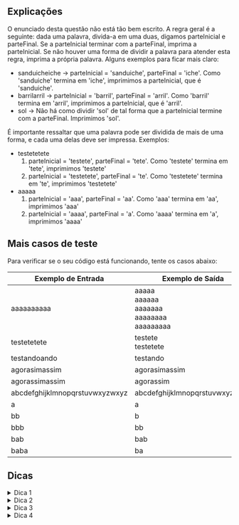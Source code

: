 ## Explicações
O enunciado desta questão não está tão bem escrito. A regra geral é a seguinte: dada uma palavra, divida-a em uma duas, digamos parteInicial e parteFinal. Se a parteInicial terminar com a parteFinal, imprima a parteInicial. Se não houver uma forma de dividir a palavra para atender esta regra, imprima a própria palavra.
Alguns exemplos para ficar mais claro:
- sanduicheiche -> parteInicial = 'sanduiche', parteFinal = 'iche'. Como 'sanduiche' termina em 'iche', imprimimos a parteInicial, que é 'sanduiche'.
- barrilarril -> parteInicial = 'barril', parteFinal = 'arril'. Como 'barril' termina em 'arril', imprimimos a parteInicial, que é 'arril'.
- sol -> Não há como dividir 'sol' de tal forma que a parteInicial termine com a parteFinal. Imprimimos 'sol'.

É importante ressaltar que uma palavra pode ser dividida de mais de uma forma, e cada uma delas deve ser impressa. Exemplos:
- testetetete
    1. parteInicial = 'testete', parteFinal = 'tete'. Como 'testete' termina em 'tete', imprimimos 'testete'
    1. parteInicial = 'testetete', parteFinal = 'te'. Como 'testetete' termina em 'te', imprimimos 'testetete'
- aaaaa
    1. parteInicial = 'aaa', parteFinal = 'aa'. Como 'aaa' termina em 'aa', imprimimos 'aaa'
    1. parteInicial = 'aaaa', parteFinal = 'a'. Como 'aaaa' termina em 'a', imprimimos 'aaaa'

## Mais casos de teste
Para verificar se o seu código está funcionando, tente os casos abaixo:

| Exemplo de Entrada | Exemplo de Saída|
| ---|--- |
|aaaaaaaaaa|aaaaa<br />aaaaaa<br />aaaaaaa<br />aaaaaaaa<br />aaaaaaaaa|
|testetetete|testete<br />testetete|
|testandoando|testando|
|agorasimassim|agorasimassim|
|agorassimassim|agorassim|
|abcdefghijklmnopqrstuvwxyzwxyz|abcdefghijklmnopqrstuvwxyzwxyz|
|a|a|
|bb|b|
|bbb|bb|
|bab|bab|
|baba|ba|

## Dicas
<details> 
  <summary>Dica 1</summary>
   Como você pode garantir que todas as formas de dividir a palavra em duas serão testadas?
</details>
<details> 
  <summary>Dica 2</summary>
   Ao invés de checar caractere a caractere para verificar se uma palavra termina com outra, tente utilizar o método endsWith
</details>
<details> 
  <summary>Dica 3</summary>
   Lembre de garantir que todas as saídas de uma palavra sejam impressas, e de que elas estejam em ordem crescente de tamanho. Isso significa que você não deve utilizar um break e deve percorrer a palavra do início ao fim, e não do fim ao início.
</details>
<details> 
  <summary>Dica 4</summary>
   Lembre de imprimir a própria palavra caso não encontre uma forma de dividir.
</details>
